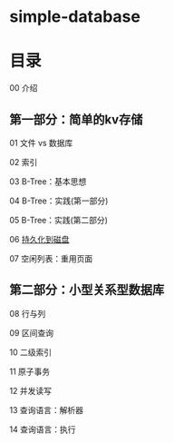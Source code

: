 # simple-database

# 目录

00 介绍

## 第一部分：简单的kv存储

01 文件 vs 数据库

02 索引

03 B-Tree：基本思想

04 B-Tree：实践(第一部分)

05 B-Tree：实践(第二部分)

06 [持久化到磁盘](https://github.com/Top-Gwen/simple-database/blob/main/doc/06.Persist-to-Disk.md)

07 空闲列表：重用页面

## 第二部分：小型关系型数据库

08 行与列

09 区间查询

10 二级索引

11 原子事务

12 并发读写

13 查询语言：解析器

14 查询语言：执行
